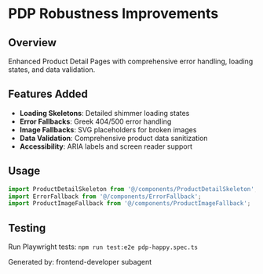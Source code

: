 # PDP Robustness Improvements

## Overview
Enhanced Product Detail Pages with comprehensive error handling, loading states, and data validation.

## Features Added
- **Loading Skeletons**: Detailed shimmer loading states
- **Error Fallbacks**: Greek 404/500 error handling
- **Image Fallbacks**: SVG placeholders for broken images  
- **Data Validation**: Comprehensive product data sanitization
- **Accessibility**: ARIA labels and screen reader support

## Usage
```typescript
import ProductDetailSkeleton from '@/components/ProductDetailSkeleton';
import ErrorFallback from '@/components/ErrorFallback';
import ProductImageFallback from '@/components/ProductImageFallback';
```

## Testing
Run Playwright tests: `npm run test:e2e pdp-happy.spec.ts`

Generated by: frontend-developer subagent